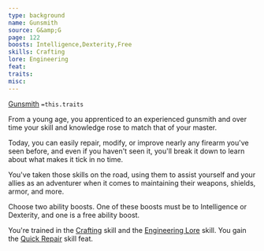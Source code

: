 ```yaml
---
type: background
name: Gunsmith 
source: G&amp;G
page: 122
boosts: Intelligence,Dexterity,Free
skills: Crafting
lore: Engineering
feat: 
traits: 
misc: 
---
```


[Gunsmith](###%20Gunsmith)
`=this.traits`


From a young age, you apprenticed to an experienced gunsmith and over time your skill and knowledge rose to match that of your master.

Today, you can easily repair, modify, or improve nearly any firearm you've seen before, and even if you haven't seen it, you'll break it down to learn about what makes it tick in no time.

You've taken those skills on the road, using them to assist yourself and your allies as an adventurer when it comes to maintaining their weapons, shields, armor, and more.

Choose two ability boosts. One of these boosts must be to Intelligence or Dexterity, and one is a free ability boost.

You're trained in the [Crafting](Crafting) skill and the [Engineering Lore](Engineering%20Lore) skill. You gain the [Quick Repair](Quick%20Repair) skill feat.

